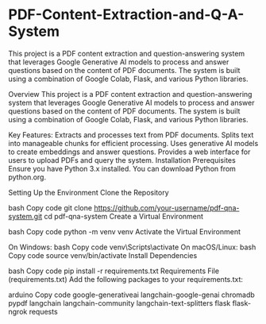 # PDF-Content-Extraction-and-Q-A-System
This project is a PDF content extraction and question-answering system that leverages Google Generative AI models to process and answer questions based on the content of PDF documents. The system is built using a combination of Google Colab, Flask, and various Python libraries.

Overview
This project is a PDF content extraction and question-answering system that leverages Google Generative AI models to process and answer questions based on the content of PDF documents. The system is built using a combination of Google Colab, Flask, and various Python libraries.

Key Features:
Extracts and processes text from PDF documents.
Splits text into manageable chunks for efficient processing.
Uses generative AI models to create embeddings and answer questions.
Provides a web interface for users to upload PDFs and query the system.
Installation
Prerequisites
Ensure you have Python 3.x installed. You can download Python from python.org.

Setting Up the Environment
Clone the Repository

bash
Copy code
git clone https://github.com/your-username/pdf-qna-system.git
cd pdf-qna-system
Create a Virtual Environment

bash
Copy code
python -m venv venv
Activate the Virtual Environment

On Windows:
bash
Copy code
venv\Scripts\activate
On macOS/Linux:
bash
Copy code
source venv/bin/activate
Install Dependencies

bash
Copy code
pip install -r requirements.txt
Requirements File (requirements.txt)
Add the following packages to your requirements.txt:

arduino
Copy code
google-generativeai
langchain-google-genai
chromadb
pypdf
langchain
langchain-community
langchain-text-splitters
flask
flask-ngrok
requests
